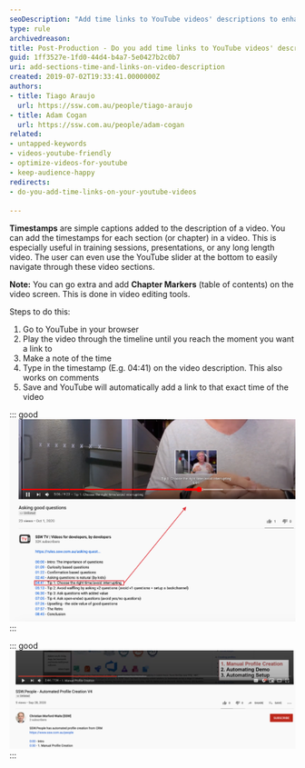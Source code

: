 ```yaml
---
seoDescription: "Add time links to YouTube videos' descriptions to enhance user engagement and provide easy access to specific sections or chapters."
type: rule
archivedreason: 
title: Post-Production - Do you add time links to YouTube videos' descriptions?
guid: 1ff3527e-1fd0-44d4-b4a7-5e0427b2c0b7
uri: add-sections-time-and-links-on-video-description
created: 2019-07-02T19:33:41.0000000Z
authors:
- title: Tiago Araujo
  url: https://ssw.com.au/people/tiago-araujo
- title: Adam Cogan
  url: https://ssw.com.au/people/adam-cogan
related:
- untapped-keywords
- videos-youtube-friendly
- optimize-videos-for-youtube
- keep-audience-happy
redirects:
- do-you-add-time-links-on-your-youtube-videos

---
```


**Timestamps** are simple captions added to the description of a video. You can add the timestamps  for each section (or chapter) in a video. This is especially useful in training sessions, presentations, or any long length video. The user can even use the YouTube slider at the bottom to easily navigate through these video sections.

**Note:** You can go extra and add **Chapter Markers** (table of contents) on the video screen. This is done in video editing tools.

<!--endintro-->

Steps to do this:

1. Go to YouTube in your browser
2. Play the video through the timeline until you reach the moment you want a link to
3. Make a note of the time
4. Type in the timestamp (E.g. 04:41) on the video description. This also works on comments
5. Save and YouTube will automatically add a link to that exact time of the video

::: good  
![Figure: Timestamps are interactive - Users can easily go to each section of the video by clicking on these links or using the slider](youtube-video-time-link.jpg)  
:::

::: good  
![Figure: Chapter Markers are rendered over the video and not interactive - A visual table of content inside the video screen - If you watch from        2:38 you will see a new section highlighted with a dip to black, subtle sound effect, and strikethrough on the section that just finished](table-contents-in-video-screen.png)  
:::
